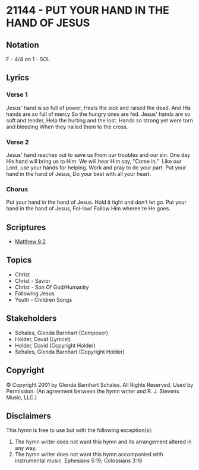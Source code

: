 # 21144 - PUT YOUR HAND IN THE HAND OF JESUS

## Notation

F - 4/4 on 1 - SOL

## Lyrics

### Verse 1

Jesus' hand is so full of power, Heals the sick and raised the dead. And His hands are so full of mercy So the hungry ones are fed. Jesus' hands are so soft and tender, Help the hurting and the lost. Hands so strong yet were torn and bleeding When they nailed them to the cross.

### Verse 2

Jesus' hand reaches out to save us From our troubles and our sin. One day His hand will bring us to Him. We will hear Him say, "Come in."  Like our Lord, use your hands for helping. Work and pray to do your part. Put your hand in the hand of Jesus, Do your best with all your heart.


### Chorus

Put your hand in the hand of Jesus. Hold it tight and don't let go. Put your hand in the hand of Jesus, Fol-low! Follow Him wheree're He goes.


## Scriptures

- [Matthew 8:2](https://www.biblegateway.com/passage/?search=Matthew%208%3A2)

## Topics

- Christ
- Christ - Savior
- Christ - Son Of God/Humanity
- Following Jesus
- Youth - Children Songs

## Stakeholders

- Schales, Glenda Barnhart (Composer)
- Holder, David (Lyricist)
- Holder, David (Copyright Holder)
- Schales, Glenda Barnhart (Copyright Holder)

## Copyright

© Copyright 2001 by Glenda Barnhart Schales. All Rights Reserved. Used by Permission.
(An agreement between the hymn writer and R. J. Stevens Music, LLC.)

## Disclaimers

This hymn is free to use but with the following exception(s):
1. The hymn writer does not want this hymn and its arrangement altered in any way.
2. The hymn writer does not want this hymn accompanied with instrumental music.
Ephesians 5:19; Colossians 3:16

